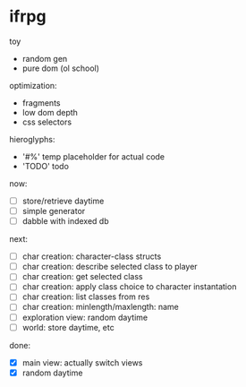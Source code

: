 # ifrpg

toy
- random gen
- pure dom (ol school)

optimization:
- fragments
- low dom depth
- css selectors

hieroglyphs:
- '#%' temp placeholder for actual code
- 'TODO' todo

now:
- [ ] store/retrieve daytime
- [ ] simple generator
- [ ] dabble with indexed db

next:
- [ ] char creation: character-class structs
- [ ] char creation: describe selected class to player
- [ ] char creation: get selected class
- [ ] char creation: apply class choice to character instantation
- [ ] char creation: list classes from res
- [ ] char creation: minlength/maxlength: name
- [ ] exploration view: random daytime
- [ ] world: store daytime, etc

done:
- [x] main view: actually switch views
- [x] random daytime
